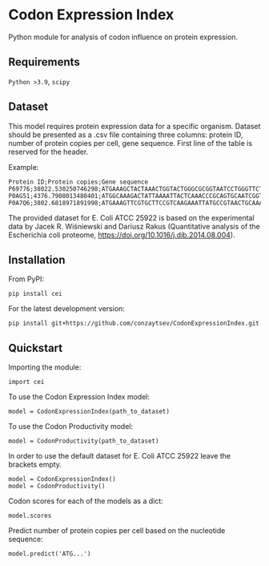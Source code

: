 # Codon Expression Index
Python module for analysis of codon influence on protein expression.

## Requirements
`Python >3.9`, `scipy`

## Dataset
This model requires protein expression data for a specific organism.
Dataset should be presented as a .csv file containing three columns: protein ID, number of protein copies per cell, gene sequence.
First line of the table is reserved for the header.


Example:

    Protein ID;Protein copies;Gene sequence
    P69776;38022.530250746298;ATGAAAGCTACTAAACTGGTACTGGGCGCGGTAATCCTGGGTTCTACTCTGCTGGCAGGTTGCTCCAGCAACGCTAAAATCGATCAGCTGTCTTCTGACGTTCAGACTCTGAACGCTAAAGTTGACCAGCTGAGCAACGACGTGAACGCAATGCGTTCCGACGTTCAGGCTGCTAAAGATGACGCAGCTCGTGCTAACCAGCGTCTGGACAACATGGCTACTAAATACCGCAAGTAA
    P0AG51;4376.7908013480401;ATGGCAAAGACTATTAAAATTACTCAAACCCGCAGTGCAATCGGTCGTCTGCCGAAACACAAGGCAACGCTGCTTGGCCTGGGTCTGCGTCGTATTGGTCACACCGTAGAGCGCGAGGATACTCCTGCTATTCGCGGTATGATCAACGCGGTTTCCTTCATGGTTAAAGTTGAGGAGTAA
    P0A7Q6;3802.6818971891998;ATGAAAGTTCGTGCTTCCGTCAAGAAATTATGCCGTAACTGCAAAATCGTTAAGCGTGATGGTGTCATCCGTGTGATTTGCAGTGCCGAGCCGAAGCATAAACAGCGCCAAGGCTGA

The provided dataset for E. Coli ATCC 25922 is based on the experimental data by Jacek R. Wiśniewski and Dariusz Rakus (Quantitative analysis of the Escherichia coli proteome, https://doi.org/10.1016/j.dib.2014.08.004).

## Installation
From PyPI:

    pip install cei
    
For the latest development version:
    
    pip install git+https://github.com/conzaytsev/CodonExpressionIndex.git

## Quickstart
Importing the module:

    import cei

To use the Codon Expression Index model:

    model = CodonExpressionIndex(path_to_dataset)
        
To use the Codon Productivity model:

    model = CodonProductivity(path_to_dataset)
        
In order to use the default dataset for E. Coli ATCC 25922 leave the brackets empty.
        
    model = CodonExpressionIndex()
    model = CodonProductivity()

Codon scores for each of the models as a dict:

    model.scores
        
Predict number of protein copies per cell based on the nucleotide sequence:

    model.predict('ATG...')
